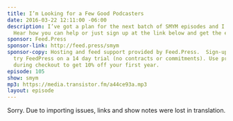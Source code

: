 ```yaml
---
title: I’m Looking for a Few Good Podcasters
date: 2016-03-22 12:11:00 -06:00
description: I’ve got a plan for the next batch of SMYM episodes and I need your help!
  Hear how you can help or just sign up at the link below and get the email in April.
sponsor: Feed.Press
sponsor-link: http://feed.press/smym
sponsor-copy: Hosting and feed support provided by Feed.Press.  Sign-up today and
  try FeedPress on a 14 day trial (no contracts or commitments). Use promo code "smym"
  during checkout to get 10% off your first year.
episode: 105
show: smym
mp3: https://media.transistor.fm/a44ce93a.mp3
layout: episode
---
```


Sorry. Due to importing issues, links and show notes were lost in translation.
